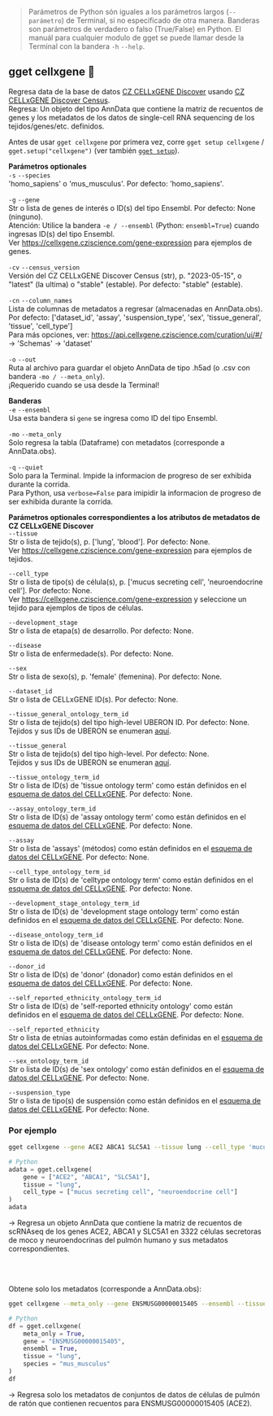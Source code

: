> Parámetros de Python són iguales a los parámetros largos (`--parámetro`) de Terminal, si no especificado de otra manera. Banderas son parámetros de verdadero o falso (True/False) en Python. El manuál para cualquier modulo de gget se puede llamar desde la Terminal con la bandera `-h` `--help`.  
## gget cellxgene 🍱  
Regresa data de la base de datos [CZ CELLxGENE Discover](https://cellxgene.cziscience.com/) usando [CZ CELLxGENE Discover Census](https://github.com/chanzuckerberg/cellxgene-census).  
Regresa: Un objeto del tipo AnnData que contiene la matriz de recuentos de genes y los metadatos de los datos de single-cell RNA sequencing de los tejidos/genes/etc. definidos.  

Antes de usar `gget cellxgene` por primera vez, corre `gget setup cellxgene` / `gget.setup("cellxgene")` (ver también [`gget setup`](setup.md)).  

**Parámetros optionales**  
`-s` `--species`  
'homo_sapiens' o 'mus_musculus'. Por defecto: 'homo_sapiens'.  

`-g` `--gene`  
Str o lista de genes de interés o ID(s) del tipo Ensembl. Por defecto: None (ninguno).  
Atención: Utilice la bandera `-e / --ensembl` (Python: `ensembl=True`) cuando ingresas ID(s) del tipo Ensembl.    
Ver https://cellxgene.cziscience.com/gene-expression para ejemplos de genes.  

`-cv` `--census_version`  
Versión del CZ CELLxGENE Discover Census (str), p. "2023-05-15", o "latest" (la ultima) o "stable" (estable). Por defecto: "stable" (estable).  

`-cn` `--column_names`  
Lista de columnas de metadatos a regresar (almacenadas en AnnData.obs).  
Por defecto: ['dataset_id', 'assay', 'suspension_type', 'sex', 'tissue_general', 'tissue', 'cell_type']   
Para más opciones, ver: https://api.cellxgene.cziscience.com/curation/ui/#/ -> 'Schemas' -> 'dataset'  

`-o` `--out`   
Ruta al archivo para guardar el objeto AnnData de tipo .h5ad (o .csv con bandera `-mo / --meta_only`).  
¡Requerido cuando se usa desde la Terminal!  

**Banderas**  
`-e` `--ensembl`  
Usa esta bandera si `gene` se ingresa como ID del tipo Ensembl.    

`-mo` `--meta_only`  
Solo regresa la tabla (Dataframe) con metadatos (corresponde a AnnData.obs).  

`-q` `--quiet`   
Solo para la Terminal. Impide la informacion de progreso de ser exhibida durante la corrida.  
Para Python, usa `verbose=False` para imipidir la informacion de progreso de ser exhibida durante la corrida.  

**Parámetros optionales correspondientes a los atributos de metadatos de CZ CELLxGENE Discover**  
`--tissue`  
Str o lista de tejido(s), p. ['lung', 'blood']. Por defecto: None.  
Ver https://cellxgene.cziscience.com/gene-expression para ejemplos de tejidos.  

`--cell_type`  
Str o lista de tipo(s) de célula(s), p. ['mucus secreting cell', 'neuroendocrine cell']. Por defecto: None.  
Ver https://cellxgene.cziscience.com/gene-expression y seleccione un tejido para ejemplos de tipos de células.  

`--development_stage`  
Str o lista de etapa(s) de desarrollo. Por defecto: None.  

`--disease`  
Str o lista de enfermedade(s). Por defecto: None.  

`--sex`  
Str o lista de sexo(s), p. 'female' (femenina). Por defecto: None.  

`--dataset_id`  
Str o lista de CELLxGENE ID(s). Por defecto: None.  

`--tissue_general_ontology_term_id`  
Str o lista de tejido(s) del tipo high-level UBERON ID. Por defecto: None.  
Tejidos y sus IDs de UBERON se enumeran [aquí](https://github.com/chanzuckerberg/single-cell-data-portal/blob/9b94ccb0a2e0a8f6182b213aa4852c491f6f6aff/backend/wmg/data/tissue_mapper.py).  

`--tissue_general`  
Str o lista de tejido(s) del tipo high-level. Por defecto: None.  
Tejidos y sus IDs de UBERON se enumeran [aquí](https://github.com/chanzuckerberg/single-cell-data-portal/blob/9b94ccb0a2e0a8f6182b213aa4852c491f6f6aff/backend/wmg/data/tissue_mapper.py).  

`--tissue_ontology_term_id`  
Str o lista de ID(s) de 'tissue ontology term' como están definidos en el [esquema de datos del CELLxGENE](https://github.com/chanzuckerberg/single-cell-curation/tree/main/schema). Por defecto: None.   

`--assay_ontology_term_id`  
Str o lista de ID(s) de 'assay ontology term' como están definidos en el [esquema de datos del CELLxGENE](https://github.com/chanzuckerberg/single-cell-curation/tree/main/schema). Por defecto: None.  

`--assay`  
Str o lista de 'assays' (métodos) como están definidos en el [esquema de datos del CELLxGENE](https://github.com/chanzuckerberg/single-cell-curation/tree/main/schema). Por defecto: None.  

`--cell_type_ontology_term_id`  
Str o lista de ID(s) de 'celltype ontology term' como están definidos en el [esquema de datos del CELLxGENE](https://github.com/chanzuckerberg/single-cell-curation/tree/main/schema). Por defecto: None.  

`--development_stage_ontology_term_id`   
Str o lista de ID(s) de 'development stage ontology term' como están definidos en el [esquema de datos del CELLxGENE](https://github.com/chanzuckerberg/single-cell-curation/tree/main/schema). Por defecto: None.  

`--disease_ontology_term_id`  
Str o lista de ID(s) de 'disease ontology term' como están definidos en el [esquema de datos del CELLxGENE](https://github.com/chanzuckerberg/single-cell-curation/tree/main/schema). Por defecto: None.  

`--donor_id`  
Str o lista de ID(s) de 'donor' (donador) como están definidos en el [esquema de datos del CELLxGENE](https://github.com/chanzuckerberg/single-cell-curation/tree/main/schema). Por defecto: None.  

`--self_reported_ethnicity_ontology_term_id`  
Str o lista de ID(s) de 'self-reported ethnicity ontology' como están definidos en el [esquema de datos del CELLxGENE](https://github.com/chanzuckerberg/single-cell-curation/tree/main/schema). Por defecto: None.  

`--self_reported_ethnicity`  
Str o lista de etnias autoinformadas como están definidas en el [esquema de datos del CELLxGENE](https://github.com/chanzuckerberg/single-cell-curation/tree/main/schema). Por defecto: None.  

`--sex_ontology_term_id`  
Str o lista de ID(s) de 'sex ontology' como están definidos en el [esquema de datos del CELLxGENE](https://github.com/chanzuckerberg/single-cell-curation/tree/main/schema). Por defecto: None.  

`--suspension_type`  
Str o lista de tipo(s) de suspensión como están definidos en el [esquema de datos del CELLxGENE](https://github.com/chanzuckerberg/single-cell-curation/tree/main/schema). Por defecto: None.  

  
### Por ejemplo
```bash
gget cellxgene --gene ACE2 ABCA1 SLC5A1 --tissue lung --cell_type 'mucus secreting cell' 'neuroendocrine cell' -o example_adata.h5ad
```
```python
# Python
adata = gget.cellxgene(
    gene = ["ACE2", "ABCA1", "SLC5A1"],
    tissue = "lung",
    cell_type = ["mucus secreting cell", "neuroendocrine cell"]
)
adata
```
&rarr; Regresa un objeto AnnData que contiene la matriz de recuentos de scRNAseq de los genes ACE2, ABCA1 y SLC5A1 en 3322 células secretoras de moco y neuroendocrinas del pulmón humano y sus metadatos correspondientes.

<br/><br/>

Obtene solo los metadatos (corresponde a AnnData.obs):  
```bash
gget cellxgene --meta_only --gene ENSMUSG00000015405 --ensembl --tissue lung --species mus_musculus -o example_meta.csv
```
```python
# Python
df = gget.cellxgene(
    meta_only = True,
    gene = "ENSMUSG00000015405",
    ensembl = True,
    tissue = "lung",  
    species = "mus_musculus"
)
df
```
&rarr; Regresa solo los metadatos de conjuntos de datos de células de pulmón de ratón que contienen recuentos para ENSMUSG00000015405 (ACE2).  
